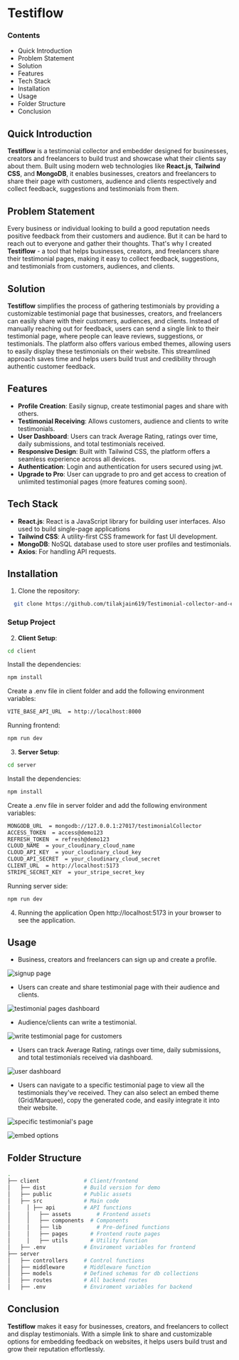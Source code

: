# Testiflow
### Contents
- Quick Introduction
- Problem Statement
- Solution
- Features
- Tech Stack
- Installation
- Usage
- Folder Structure
- Conclusion

## Quick Introduction
**Testiflow** is a testimonial collector and embedder designed for businesses, creators and freelancers to build trust and showcase what their clients say about them. Built using modern web technologies like **React.js**, **Tailwind CSS**, and **MongoDB**, it enables businesses, creators and freelancers to share their page with customers, audience and clients respectively and collect feedback, suggestions and testimonials from them.
## Problem Statement
Every business or individual looking to build a good reputation needs positive feedback from their customers and audience. But it can be hard to reach out to everyone and gather their thoughts. That's why I created **Testiflow** - a tool that helps businesses, creators, and freelancers share their testimonial pages, making it easy to collect feedback, suggestions, and testimonials from customers, audiences, and clients.
## Solution
**Testiflow** simplifies the process of gathering testimonials by providing a customizable testimonial page that businesses, creators, and freelancers can easily share with their customers, audiences, and clients. Instead of manually reaching out for feedback, users can send a single link to their testimonial page, where people can leave reviews, suggestions, or testimonials. The platform also offers various embed themes, allowing users to easily display these testimonials on their website. This streamlined approach saves time and helps users build trust and credibility through authentic customer feedback.

## Features

- **Profile Creation**: Easily signup, create testimonial pages and share with others.
- **Testimonial Receiving**: Allows customers, audience and clients to write testimonials.
- **User Dashboard**: Users can track Average Rating, ratings over time, daily submissions, and total testimonials received.
- **Responsive Design**: Built with Tailwind CSS, the platform offers a seamless experience across all devices.
- **Authentication**: Login and authentication for users secured using jwt.
- **Upgrade to Pro**: User can upgrade to pro and get access to creation of unlimited testimonial pages (more features coming soon).
  
## Tech Stack

- **React.js**: React is a JavaScript library for building user interfaces. Also used to build single-page applications
- **Tailwind CSS**: A utility-first CSS framework for fast UI development.
- **MongoDB**: NoSQL database used to store user profiles and testimonials.
- **Axios**: For handling API requests.

## Installation

1. Clone the repository:

 ```bash
   git clone https://github.com/tilakjain619/Testimonial-collector-and-embedder.git
 ```
 
### Setup Project
2. **Client Setup**:

```bash
cd client
```
Install the dependencies:

```bash
npm install
```
Create a .env file in client folder and add the following environment variables:

```bash
VITE_BASE_API_URL  = http://localhost:8000
```

Running frontend:

```bash
npm run dev
```
3. **Server Setup**:

```bash
cd server
```
Install the dependencies:

```bash
npm install
```
Create a .env file in server folder and add the following environment variables:

```bash
MONGODB_URL  = mongodb://127.0.0.1:27017/testimonialCollector
ACCESS_TOKEN  = access@demo123
REFRESH_TOKEN  = refresh@demo123
CLOUD_NAME  = your_cloudinary_cloud_name
CLOUD_API_KEY  = your_cloudinary_cloud_key
CLOUD_API_SECRET  = your_cloudinary_cloud_secret
CLIENT_URL  = http://localhost:5173
STRIPE_SECRET_KEY  = your_stripe_secret_key
```

Running server side:

```bash
npm run dev
```
4. Running the application
Open http://localhost:5173 in your browser to see the application.

## Usage
- Business, creators and freelancers can sign up and create a profile.

![signup page](https://res.cloudinary.com/da3wjnlzg/image/upload/f_auto,q_auto/v1/testiflowImages/ezl8mzbpvus8j0sttc7w)

- Users can create and share testimonial page with their audience and clients.

![testimonial pages dashboard](https://res.cloudinary.com/da3wjnlzg/image/upload/f_auto,q_auto/v1/testiflowImages/yhynztprbkgz7abcf1b3)

- Audience/clients can write a testimonial.

![write testimonial page for customers](https://res.cloudinary.com/da3wjnlzg/image/upload/f_auto,q_auto/v1/testiflowImages/jniyakdf9ozdjkfjadhi)

- Users can track Average Rating, ratings over time, daily submissions, and total testimonials received via dashboard.

![user dashboard](https://res.cloudinary.com/da3wjnlzg/image/upload/f_auto,q_auto/v1/testiflowImages/ptinldxzd51uxswqaix1)

- Users can navigate to a specific testimonial page to view all the testimonials they've received. They can also select an embed theme (Grid/Marquee), copy the generated code, and easily integrate it into their website.

![specific testimonial's page](https://res.cloudinary.com/da3wjnlzg/image/upload/f_auto,q_auto/v1/testiflowImages/ahudavjgfq4gzdribnwz)

![embed options](https://res.cloudinary.com/da3wjnlzg/image/upload/f_auto,q_auto/v1/testiflowImages/vztrprpnldl7zi525u3g)

## Folder Structure
```bash
.
├── client        	  	# Client/frontend
│   ├── dist    	  	# Build version for demo
│   ├── public        	# Public assets
│   ├── src        	  	# Main code
│	  │	├── api   		# API functions
│	  │   ├── assets    	# Frontend assets
│	  │   ├── components  # Components
│	  │   ├── lib       	# Pre-defined functions
│	  │   ├── pages       # Frontend route pages
│	  │   ├── utils       # Utility function
│   ├── .env        	# Enviroment variables for frontend
├── server
│   ├── controllers   	# Control functions
│   ├── middleware    	# Middleware function
│   ├── models        	# Defined schemas for db collections
│   ├── routes        	# All backend routes
│   ├── .env        	# Enviroment variables for backend
```
## Conclusion
**Testiflow** makes it easy for businesses, creators, and freelancers to collect and display testimonials. With a simple link to share and customizable options for embedding feedback on websites, it helps users build trust and grow their reputation effortlessly.
